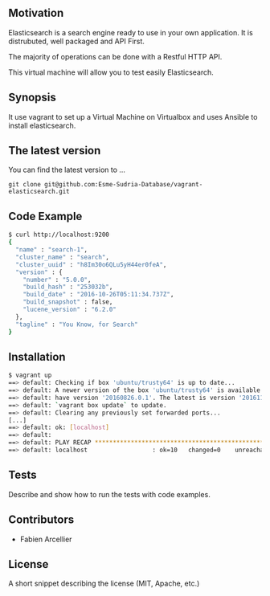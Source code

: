 ## Motivation

Elasticsearch is a search engine ready to use in your own application.
It is distrubuted, well packaged and API First.

The majority of operations can be done with a Restful HTTP API.

This virtual machine will allow you to test easily Elasticsearch.

## Synopsis

It use vagrant to set up a Virtual Machine on Virtualbox and
uses Ansible to install elasticsearch.

## The latest version

You can find the latest version to ...

    git clone git@github.com:Esme-Sudria-Database/vagrant-elasticsearch.git

## Code Example

```bash
$ curl http://localhost:9200
{
  "name" : "search-1",
  "cluster_name" : "search",
  "cluster_uuid" : "h8Im30o6QLu5yH44er0feA",
  "version" : {
    "number" : "5.0.0",
    "build_hash" : "253032b",
    "build_date" : "2016-10-26T05:11:34.737Z",
    "build_snapshot" : false,
    "lucene_version" : "6.2.0"
  },
  "tagline" : "You Know, for Search"
}
```

## Installation

```bash
$ vagrant up
==> default: Checking if box 'ubuntu/trusty64' is up to date...
==> default: A newer version of the box 'ubuntu/trusty64' is available! You currently
==> default: have version '20160826.0.1'. The latest is version '20161109.0.0'. Run
==> default: `vagrant box update` to update.
==> default: Clearing any previously set forwarded ports...
[...]
==> default: ok: [localhost]
==> default:
==> default: PLAY RECAP *********************************************************************
==> default: localhost                  : ok=10   changed=0    unreachable=0    failed=0
```

## Tests

Describe and show how to run the tests with code examples.

## Contributors

* Fabien Arcellier

## License

A short snippet describing the license (MIT, Apache, etc.)
